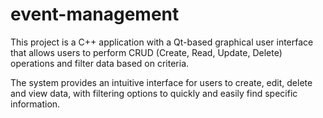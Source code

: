 # event-management
This project is a C++ application with a Qt-based graphical user interface that allows users to perform CRUD (Create, Read, Update, Delete) operations and filter data based on criteria. 

The system provides an intuitive interface for users to create, edit, delete and view data, with filtering options to quickly and easily find specific information. 
